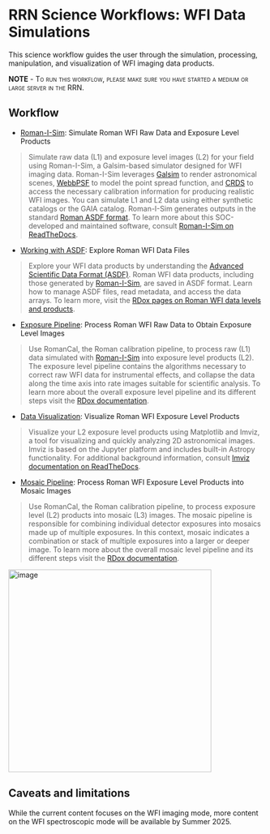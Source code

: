 # RRN Science Workflows: WFI Data Simulations

This science workflow guides the user through the simulation, processing, manipulation, and visualization of WFI imaging data products.

<span style="font-variant: small-caps;"> **NOTE** - To run this workflow, please make sure you have started a medium or large server in the RRN. </span>


## Workflow
- [Roman-I-Sim](../../content/notebooks/romanisim/romanisim.ipynb): Simulate Roman WFI Raw Data and Exposure Level Products
> Simulate raw data (L1) and exposure level images (L2) for your field using Roman-I-Sim, a Galsim-based simulator designed for WFI imaging data. Roman-I-Sim leverages [Galsim](https://github.com/GalSim-developers/GalSim) to render astronomical scenes, [WebbPSF](https://roman-docs.stsci.edu/simulation-tools-handbook-home/webbpsf-for-roman) to model the point spread function, and [CRDS](https://roman-docs.stsci.edu/data-handbook-home/accessing-wfi-data/crds-for-reference-files) to access the necessary calibration information for producing realistic WFI images. You can simulate L1 and L2 data using either synthetic catalogs or the GAIA catalog. Roman-I-Sim generates outputs in the standard [Roman ASDF format](https://roman-docs.stsci.edu/data-handbook-home/wfi-data-format/introduction-to-asdf). To learn more about this SOC-developed and maintained software, consult [Roman-I-Sim on ReadTheDocs](https://romanisim.readthedocs.io/en/latest/).
- [Working with ASDF](../../content/notebooks/working_with_asdf/working_with_asdf.ipynb): Explore Roman WFI Data Files
> Explore your WFI data products by understanding the [Advanced Scientific Data Format (ASDF)](https://roman-docs.stsci.edu/data-handbook-home/wfi-data-format/introduction-to-asdf). Roman WFI data products, including those generated by [Roman-I-Sim](https://romanisim.readthedocs.io/en/latest/), are saved in ASDF format. Learn how to manage ASDF files, read metadata, and access the data arrays. To learn more, visit the [RDox pages on Roman WFI data levels and products](https://roman-docs.stsci.edu/data-handbook-home/wfi-data-format/data-levels-and-products).
- [Exposure Pipeline](../../content/notebooks/romancal/romancal.ipynb): Process Roman WFI Raw Data to Obtain Exposure Level Images
> Use RomanCal, the Roman calibration pipeline, to process raw (L1) data simulated with [Roman-I-Sim](https://romanisim.readthedocs.io/en/latest/) into exposure level products (L2). The exposure level pipeline contains the algorithms necessary to correct raw WFI data for instrumental effects, and
collapse the data along the time axis into rate images suitable for scientific analysis. To learn more about the overall exposure level pipeline and its different steps visit the [RDox documentation](https://roman-docs.stsci.edu/data-handbook-home/roman-stsci-data-pipelines/exposure-level-pipeline).
- [Data Visualization](../../content/notebooks/data_visualization/data_visualization.ipynb): Visualize Roman WFI Exposure Level Products
> Visualize your L2 exposure level products using Matplotlib and Imviz, a tool for visualizing and quickly analyzing 2D astronomical images. Imviz is based on the Jupyter platform and includes built-in Astropy functionality. For additional background information, consult [Imviz documentation on ReadTheDocs](https://jdaviz.readthedocs.io/en/latest/imviz/index.html).
- [Mosaic Pipeline](../../content/notebooks/mosaic_pipeline/mosaic_pipeline.ipynb): Process Roman WFI Exposure Level Products into Mosaic Images
> Use RomanCal, the Roman calibration pipeline, to process exposure level (L2) products into mosaic (L3) images. The mosaic pipeline is responsible for combining individual detector exposures into mosaics made up of multiple exposures. In this context, mosaic indicates a combination or stack of multiple exposures into a larger or deeper image. To learn more about the overall mosaic level pipeline and its different steps visit the [RDox documentation](https://roman-docs.stsci.edu/data-handbook-home/roman-stsci-data-pipelines/mosaic-level-pipeline).

  <img width="400" alt="image" src="https://github.com/user-attachments/assets/99d0bd05-b0f3-428f-8193-f9dcd27132f0" />

## Caveats and limitations
While the current content focuses on the WFI imaging mode, more content on the WFI spectroscopic mode will be available by Summer 2025.
